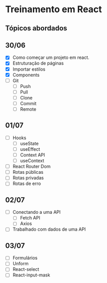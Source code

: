 # Treinamento em React

## Tópicos abordados

## 30/06
- [x] Como começar um projeto em react.
- [x] Estruturação de páginas
- [x] Importar estilos
- [x] Components
- [ ] Git
  - [ ] Push
  - [ ] Pull
  - [ ] Clone
  - [ ] Commit
  - [ ] Remote
## 01/07
- [ ] Hooks
  - [ ] useState
  - [ ] useEffect
  - [ ] Context API  
  - [ ] useContext
- [ ] React Router Dom
- [ ] Rotas públicas
- [ ] Rotas privadas
- [ ] Rotas de erro
## 02/07
- [ ] Conectando a uma API
  - [ ] Fetch API
  - [ ] Axios
- [ ] Trabalhado com dados de uma API
## 03/07
- [ ] Formulários
- [ ] Unform
- [ ] React-select
- [ ] React-input-mask